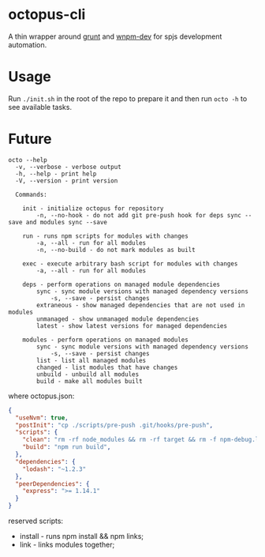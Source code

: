 # octopus-cli

A thin wrapper around [grunt](http://gruntjs.com/) and [wnpm-dev](https://github.com/wix-private/wnpm/tree/master/wnpm-dev) for spjs development automation.

# Usage

Run `./init.sh` in the root of the repo to prepare it and then run `octo -h` to see available tasks.

# Future

```
octo --help
  -v, --verbose - verbose output
  -h, --help - print help
  -V, --version - print version
	
  Commands:
    
    init - initialize octopus for repository
        -n, --no-hook - do not add git pre-push hook for deps sync --save and modules sync --save 
    
	run - runs npm scripts for modules with changes
		-a, --all - run for all modules
		-n, --no-build - do not mark modules as built	

	exec - execute arbitrary bash script for modules with changes
		-a, --all - run for all modules

	deps - perform operations on managed module dependencies
		sync - sync module versions with managed dependency versions
			-s, --save - persist changes
	    extraneous - show managed dependencies that are not used in modules 
		unmanaged - show unmanaged module dependencies
		latest - show latest versions for managed dependencies

	modules - perform operations on managed modules
		sync - sync module versions with managed dependency versions
			-s, --save - persist changes
		list - list all managed modules
        changed - list modules that have changes
        unbuild - unbuild all modules
        build - make all modules built
```

where octopus.json:

```json
{
  "useNvm": true,
  "postInit": "cp ./scripts/pre-push .git/hooks/pre-push",
  "scripts": {
    "clean": "rm -rf node_modules && rm -rf target && rm -f npm-debug.log && rm -f npm-shrinkwrap.json",
    "build": "npm run build",
  },
  "dependencies": {
    "lodash": "~1.2.3"
  },
  "peerDependencies": {
    "express": ">= 1.14.1"
  }
}
```

reserved scripts: 
 - install - runs npm install && npm links;
 - link - links modules together;
